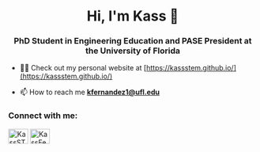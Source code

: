 <h1 align="center">Hi, I'm Kass 👋</h1>
<h3 align="center">PhD Student in Engineering Education and PASE President at the University of Florida</h3>

- 👨‍💻 Check out my personal website at [https://kassstem.github.io/](https://kassstem.github.io/)

- 📫 How to reach me **kfernandez1@ufl.edu**

<h3 align="left">Connect with me:</h3>
<p align="left">
<a href="https://github.com/KassSTEM" target="blank"><img align="center" src="https://raw.githubusercontent.com/rahuldkjain/github-profile-readme-generator/master/src/images/icons/Social/github.svg" alt="KassSTEM" height="30" width="40" /></a>
<a href="https://linkedin.com/in/kassfedz" target="blank"><img align="center" src="https://raw.githubusercontent.com/rahuldkjain/github-profile-readme-generator/master/src/images/icons/Social/linked-in-alt.svg" alt="KassFedz" height="30" width="40" /></a>
</p>
